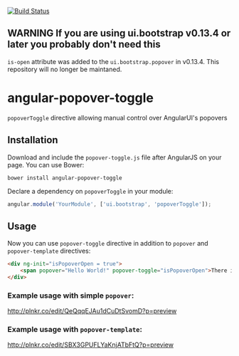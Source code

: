 [![Build Status](https://travis-ci.org/Elijen/angular-popover-toggle.svg?branch=master)](https://travis-ci.org/Elijen/angular-popover-toggle)

## WARNING If you are using ui.bootstrap v0.13.4 or later you probably don't need this
`is-open` attribute was added to the `ui.bootstrap.popover` in v0.13.4. This repository will no longer be maintaned.


# angular-popover-toggle
`popoverToggle` directive allowing manual control over AngularUI's popovers

## Installation
Download and include the `popover-toggle.js` file after AngularJS on your page. You can use Bower: 
```
bower install angular-popover-toggle
```

Declare a dependency on `popoverToggle` in your module:
```JavaScript
angular.module('YourModule', ['ui.bootstrap', 'popoverToggle']);
```

## Usage
Now you can use `popover-toggle` directive in addition to `popover` and `popover-template` directives:
```HTML
<div ng-init="isPopoverOpen = true">
    <span popover="Hello World!" popover-toggle="isPopoverOpen">There is a popover above me!</span>
</div>
```

### Example usage with simple `popover`:
http://plnkr.co/edit/QeQqqEJAu1dCuDtSvomD?p=preview

### Example usage with `popover-template`:
http://plnkr.co/edit/SBX3GPUFLYaKnjATbFtQ?p=preview
